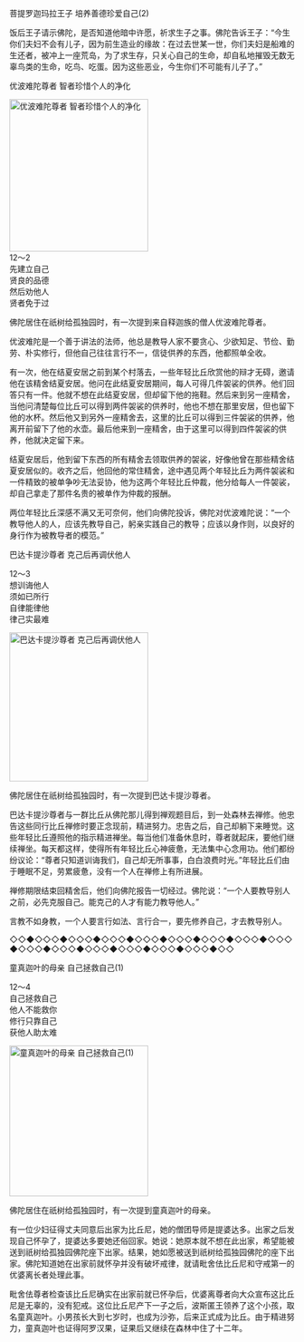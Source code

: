 菩提罗迦玛拉王子 培养善德珍爱自己(2)

饭后王子请示佛陀，是否知道他暗中许愿，祈求生子之事。佛陀告诉王子：“今生你们夫妇不会有儿子，因为前生造业的缘故：在过去世某一世，你们夫妇是船难的生还者，被冲上一座荒岛，为了求生存，只关心自己的生命，却自私地摧毁无数无辜鸟类的生命，吃鸟、吃蛋。因为这些恶业，今生你们不可能有儿子了。”

优波难陀尊者 智者珍惜个人的净化

<div class="e2">
<img src="images/fjj-52-1.jpg" width="245" height="269" alt="优波难陀尊者 智者珍惜个人的净化"/>
<div>
12～2<br>
 先建立自己<br>
 贤良的品德<br>
 然后劝他人<br>
 贤者免于过
</div>
</div>

佛陀居住在祇树给孤独园时，有一次提到来自释迦族的僧人优波难陀尊者。

优波难陀是一个善于讲法的法师，他总是教导人家不要贪心、少欲知足、节俭、勤劳、朴实修行，但他自己往往言行不一，信徒供养的东西，他都照单全收。

有一次，他在结夏安居之前到某个村落去，一些年轻比丘欣赏他的辩才无碍，邀请他在该精舍结夏安居。他问在此结夏安居期间，每人可得几件袈裟的供养。他们回答只有一件。他就不想在此结夏安居，但却留下他的拖鞋。然后来到另一座精舍，当他问清楚每位比丘可以得到两件袈裟的供养时，他也不想在那里安居，但也留下他的水杯。然后他又到另外一座精舍去，这里的比丘可以得到三件袈裟的供养，他离开前留下了他的水壶。最后他来到一座精舍，由于这里可以得到四件袈裟的供养，他就决定留下来。

结夏安居后，他到留下东西的所有精舍去领取供养的袈裟，好像他曾在那些精舍结夏安居似的。收齐之后，他回他的常住精舍，途中遇见两个年轻比丘为两件袈裟和一件精致的被单争吵无法妥协，他为这两个年轻比丘仲裁，他分给每人一件袈裟，却自己拿走了那件名贵的被单作为仲裁的报酬。

两位年轻比丘深感不满又无可奈何，他们向佛陀投诉，佛陀对优波难陀说：“一个教导他人的人，应该先教导自己，躬亲实践自己的教导；应该以身作则，以良好的身行作为被教导者的模范。”



巴达卡提沙尊者 克己后再调伏他人

<div class="e2">
<div>
 <p class="p13-5">12～3<br>
 想训诲他人<br>
 须如已所行<br>
 自律能律他<br>
 律己实最难</p> 
</div>
<img src="images/fjj-52-2.jpg" width="245" height="263" alt="巴达卡提沙尊者 克己后再调伏他人"/>
</div>

佛陀居住在祇树给孤独园时，有一次提到巴达卡提沙尊者。

巴达卡提沙尊者与一群比丘从佛陀那儿得到禅观题目后，到一处森林去禅修。他忠告这些同行比丘禅修时要正念现前，精进努力。忠告之后，自己却躺下来睡觉。这些年轻比丘遵照他的指示精进禅坐。每当他们准备休息时，尊者就起床，要他们继续禅坐。每天都这样，使得所有年轻比丘心神疲惫，无法集中心念用功。他们都纷纷议论：“尊者只知道训诲我们，自己却无所事事，白白浪费时光。”年轻比丘们由于睡眠不足，劳累疲惫，没有一个人在禅修上有所进展。

禅修期限结束回精舍后，他们向佛陀报告一切经过。佛陀说：“一个人要教导别人之前，必先克服自己。能克己的人才有能力教导他人。”

言教不如身教，一个人要言行如法、言行合一，要先修养自己，才去教导别人。

◇◇◆◇◇◇◆◇◇◇◆◇◇◇◆◇◇◇◆◇◇◇◆◇◇◇◆◇◇◇◆◇◇◇◆◇◇◇◆◇◇◇◆◇◇◇◆◇◇◇◆◇◇◇◆◇◇◇◆◇◇



童真迦叶的母亲 自己拯救自己(1)



<div class="e2">
<div>
 <p class="p13-5">12～4<br>
 自己拯救自己<br>
 他人不能救你<br>
 修行只靠自己<br>
 获他人助太难<br>
 </p> 
</div>
<img src="images/fjj-52-3.jpg" width="245" height="266" alt="童真迦叶的母亲 自己拯救自己(1)"/>
</div>

佛陀居住在祇树给孤独园时，有一次提到童真迦叶的母亲。

有一位少妇征得丈夫同意后出家为比丘尼，她的僧团导师是提婆达多。出家之后发现自己怀孕了，提婆达多要她还俗回家。她说：她原本就不想在此出家，希望能被送到祇树给孤独园佛陀座下出家。结果，她如愿被送到祇树给孤独园佛陀的座下出家。佛陀知道她在出家前就怀孕并没有破坏戒律，就请毗舍佉比丘尼和守戒第一的优婆离长者处理此事。

毗舍佉尊者检查该比丘尼确实在出家前就已怀孕后，优婆离尊者向大众宣布这比丘尼是无辜的，没有犯戒。这位比丘尼产下一子之后，波斯匿王领养了这个小孩，取名童真迦叶。小男孩长大到七岁时，也成为沙弥，后来正式成为比丘。由于精进努力，童真迦叶也证得阿罗汉果，证果后又继续在森林中住了十二年。
